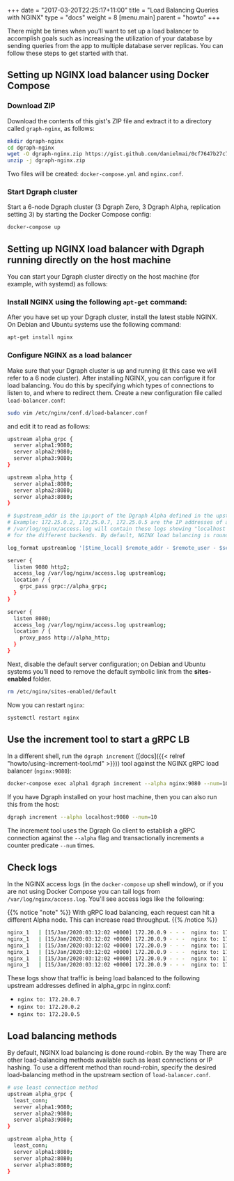 +++
date = "2017-03-20T22:25:17+11:00"
title = "Load Balancing Queries with NGINX"
type = "docs"
weight = 8
[menu.main]
    parent = "howto"
+++

There might be times when you'll want to set up a load balancer to accomplish goals such as increasing the utilization of your database by sending queries from the app to multiple database server replicas. You can follow these steps to get started with that.

## Setting up NGINX load balancer using Docker Compose

### Download ZIP

Download the contents of this gist's ZIP file and extract it to a directory called `graph-nginx`, as follows:

```sh
mkdir dgraph-nginx
cd dgraph-nginx
wget -O dgraph-nginx.zip https://gist.github.com/danielmai/0cf7647b27c7626ad8944c4245a9981e/archive/5a2f1a49ca2f77bc39981749e4783e3443eb3ad9.zip
unzip -j dgraph-nginx.zip
```
Two files will be created: `docker-compose.yml` and `nginx.conf`.

### Start Dgraph cluster

Start a 6-node Dgraph cluster (3 Dgraph Zero, 3 Dgraph Alpha, replication setting 3) by starting the Docker Compose config:

```sh
docker-compose up
```

## Setting up NGINX load balancer with Dgraph running directly on the host machine

You can start your Dgraph cluster directly on the host machine (for example, with systemd) as follows:

### Install NGINX using the following `apt-get` command:

After you have set up your Dgraph cluster, install the latest stable NGINX. On Debian and Ubuntu systems use the following command:
```sh
apt-get install nginx
```
### Configure NGINX as a load balancer 

Make sure that your Dgraph cluster is up and running (it this case we will refer to a 6 node cluster). After installing NGINX, you can configure it for load balancing. You do this by specifying which types of connections to listen to, and where to redirect them. Create a new configuration file called `load-balancer.conf`:

```sh
sudo vim /etc/nginx/conf.d/load-balancer.conf
```

and edit it to read as follows:

```sh
upstream alpha_grpc {
  server alpha1:9080;
  server alpha2:9080;
  server alpha3:9080;
}

upstream alpha_http {
  server alpha1:8080;
  server alpha2:8080;
  server alpha3:8080;
}

# $upstream_addr is the ip:port of the Dgraph Alpha defined in the upstream
# Example: 172.25.0.2, 172.25.0.7, 172.25.0.5 are the IP addresses of alpha1, alpha2, and alpha3
# /var/log/nginx/access.log will contain these logs showing "localhost to <upstream address>"
# for the different backends. By default, NGINX load balancing is round robin.

log_format upstreamlog '[$time_local] $remote_addr - $remote_user - $server_name $host to: $upstream_addr: $request $status upstream_response_time $upstream_response_time msec $msec request_time $request_time';

server {
  listen 9080 http2;
  access_log /var/log/nginx/access.log upstreamlog;
  location / {
    grpc_pass grpc://alpha_grpc;
  }
}

server {
  listen 8080;
  access_log /var/log/nginx/access.log upstreamlog;
  location / {
    proxy_pass http://alpha_http;
  }
}
```

Next, disable the default server configuration; on Debian and Ubuntu systems you’ll need to remove the default symbolic link from the **sites-enabled** folder.

```sh
rm /etc/nginx/sites-enabled/default
```

Now you can restart `nginx`:

```sh
systemctl restart nginx
```

## Use the increment tool to start a gRPC LB

In a different shell, run the `dgraph increment` ([docs]({{< relref "howto/using-increment-tool.md" >}})) tool against the NGINX gRPC load balancer (`nginx:9080`):

```sh
docker-compose exec alpha1 dgraph increment --alpha nginx:9080 --num=10
```

If you have Dgraph installed on your host machine, then you can also run this from the host:

```sh
dgraph increment --alpha localhost:9080 --num=10
```

The increment tool uses the Dgraph Go client to establish a gRPC connection against the `--alpha` flag and transactionally increments a counter predicate `--num` times.

## Check logs

In the NGINX access logs (in the `docker-compose` up shell window), or if you are not using Docker Compose you can tail logs from `/var/log/nginx/access.log`. You'll see access logs like the following:

{{% notice "note" %}}
With gRPC load balancing, each request can hit a different Alpha node. This can increase read throughput.
{{% /notice %}}

```sh
nginx_1   | [15/Jan/2020:03:12:02 +0000] 172.20.0.9 - - -  nginx to: 172.20.0.7:9080: POST /api.Dgraph/Query HTTP/2.0 200 upstream_response_time 0.008 msec 1579057922.135 request_time 0.009
nginx_1   | [15/Jan/2020:03:12:02 +0000] 172.20.0.9 - - -  nginx to: 172.20.0.2:9080: POST /api.Dgraph/Query HTTP/2.0 200 upstream_response_time 0.012 msec 1579057922.149 request_time 0.013
nginx_1   | [15/Jan/2020:03:12:02 +0000] 172.20.0.9 - - -  nginx to: 172.20.0.5:9080: POST /api.Dgraph/Query HTTP/2.0 200 upstream_response_time 0.008 msec 1579057922.162 request_time 0.012
nginx_1   | [15/Jan/2020:03:12:02 +0000] 172.20.0.9 - - -  nginx to: 172.20.0.7:9080: POST /api.Dgraph/Query HTTP/2.0 200 upstream_response_time 0.012 msec 1579057922.176 request_time 0.013
nginx_1   | [15/Jan/2020:03:12:02 +0000] 172.20.0.9 - - -  nginx to: 172.20.0.2:9080: POST /api.Dgraph/Query HTTP/2.0 200 upstream_response_time 0.012 msec 1579057922.188 request_time 0.011
nginx_1   | [15/Jan/2020:03:12:02 +0000] 172.20.0.9 - - -  nginx to: 172.20.0.5:9080: POST /api.Dgraph/Query HTTP/2.0 200 upstream_response_time 0.016 msec 1579057922.202 request_time 0.013
```
These logs show that traffic is being load balanced to the following upstream addresses defined in alpha_grpc in nginx.conf:

- `nginx to: 172.20.0.7`
- `nginx to: 172.20.0.2`
- `nginx to: 172.20.0.5`

## Load balancing methods

By default, NGINX load balancing is done round-robin. By the way There are other load-balancing methods available such as least connections or IP hashing. To use a different method than round-robin, specify the desired load-balancing method in the upstream section of `load-balancer.conf`.

```sh
# use least connection method
upstream alpha_grpc {
  least_conn;
  server alpha1:9080;
  server alpha2:9080;
  server alpha3:9080;
}

upstream alpha_http {
  least_conn;
  server alpha1:8080;
  server alpha2:8080;
  server alpha3:8080;
}
```
